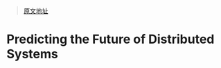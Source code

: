 > [原文地址](https://blog.colinbreck.com/predicting-the-future-of-distributed-systems/)

# Predicting the Future of Distributed Systems
